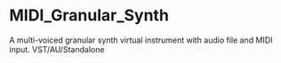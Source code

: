 # MIDI_Granular_Synth
A multi-voiced granular synth virtual instrument with audio file and MIDI input. VST/AU/Standalone

